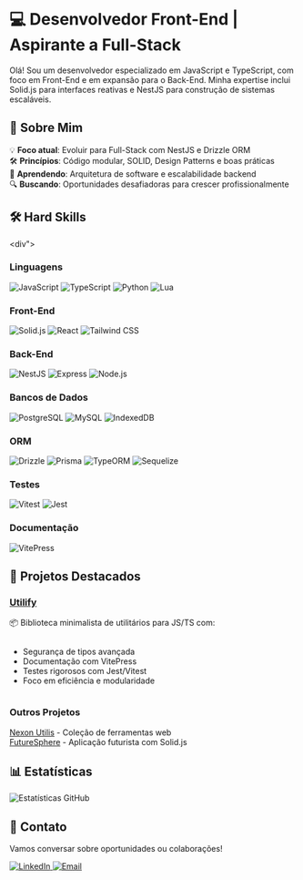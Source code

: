 # 💻 Desenvolvedor Front-End | Aspirante a Full-Stack

<div>
  <p>Olá! Sou um desenvolvedor especializado em JavaScript e TypeScript, com foco em Front-End e em expansão para o Back-End. Minha expertise inclui Solid.js para interfaces reativas e NestJS para construção de sistemas escaláveis.</p>
</div>

## 🚀 Sobre Mim

<div>
  <ul style="list-style-type: none; padding: 0;">
    <li>💡 <strong>Foco atual</strong>: Evoluir para Full-Stack com NestJS e Drizzle ORM</li>
    <li>🛠️ <strong>Princípios</strong>: Código modular, SOLID, Design Patterns e boas práticas</li>
    <li>🌱 <strong>Aprendendo</strong>: Arquitetura de software e escalabilidade backend</li>
    <li>🔍 <strong>Buscando</strong>: Oportunidades desafiadoras para crescer profissionalmente</li>
  </ul>
</div>

## 🛠️ Hard Skills

<div">
  <h3>Linguagens</h3>
  <img src="https://img.shields.io/badge/JavaScript-323330?style=for-the-badge&logo=javascript&logoColor=F7DF1E" alt="JavaScript">
  <img src="https://img.shields.io/badge/TypeScript-007ACC?style=for-the-badge&logo=typescript&logoColor=white" alt="TypeScript">
  <img src="https://img.shields.io/badge/Python-3776AB?style=for-the-badge&logo=python&logoColor=white" alt="Python">
  <img src="https://img.shields.io/badge/Lua-2C2D72?style=for-the-badge&logo=lua&logoColor=white" alt="Lua">

  <h3>Front-End</h3>
  <img src="https://img.shields.io/badge/Solid%20JS-2C4F7C?style=for-the-badge&logo=solid&logoColor=white" alt="Solid.js">
  <img src="https://img.shields.io/badge/React-20232A?style=for-the-badge&logo=react&logoColor=61DAFB" alt="React">
  <img src="https://img.shields.io/badge/Tailwind_CSS-38B2AC?style=for-the-badge&logo=tailwind-css&logoColor=white" alt="Tailwind CSS">

  <h3>Back-End</h3>
  <img src="https://img.shields.io/badge/NestJS-E0234E?style=for-the-badge&logo=nestjs&logoColor=white" alt="NestJS">
  <img src="https://img.shields.io/badge/Express%20js-000000?style=for-the-badge&logo=express&logoColor=white" alt="Express">
  <img src="https://img.shields.io/badge/Node%20js-339933?style=for-the-badge&logo=nodedotjs&logoColor=white" alt="Node.js">

  <h3>Bancos de Dados</h3>
  <img src="https://img.shields.io/badge/PostgreSQL-316192?style=for-the-badge&logo=postgresql&logoColor=white" alt="PostgreSQL">
  <img src="https://img.shields.io/badge/MySQL-005C84?style=for-the-badge&logo=mysql&logoColor=white" alt="MySQL">
  <img src="https://img.shields.io/badge/IndexedDB-ED8B00?style=for-the-badge&logo=html5&logoColor=white" alt="IndexedDB">

  <h3>ORM</h3>
  <img src="https://img.shields.io/badge/Drizzle-3982CE?style=for-the-badge&logo=prisma&logoColor=white" alt="Drizzle">
  <img src="https://img.shields.io/badge/Prisma-3982CE?style=for-the-badge&logo=prisma&logoColor=white" alt="Prisma">
  <img src="https://img.shields.io/badge/TypeORM-FE0902?style=for-the-badge&logo=typeorm&logoColor=white" alt="TypeORM">
  <img src="https://img.shields.io/badge/Sequelize-52B0E7?style=for-the-badge&logo=sequelize&logoColor=white" alt="Sequelize">

  <h3>Testes</h3>
  <img src="https://img.shields.io/badge/Vitest-6E9F18?style=for-the-badge&logo=vitest&logoColor=white" alt="Vitest">
  <img src="https://img.shields.io/badge/Jest-C21325?style=for-the-badge&logo=jest&logoColor=white" alt="Jest">

  <h3>Documentação</h3>
  <img src="https://img.shields.io/badge/VitePress-646CFF?style=for-the-badge&logo=vite&logoColor=white" alt="VitePress">
</div>

## 🌟 Projetos Destacados

<div>
  <h3><a href="https://github.com/pattuzzoj/utilify">Utilify</a></h3>
  <p>📦 Biblioteca minimalista de utilitários para JS/TS com:</p>
  <ul style="text-align: left; display: inline-block;">
    <li>Segurança de tipos avançada</li>
    <li>Documentação com VitePress</li>
    <li>Testes rigorosos com Jest/Vitest</li>
    <li>Foco em eficiência e modularidade</li>
  </ul>

  <h3>Outros Projetos</h3>
  <p>
    <a href="https://nexonutilis.vercel.app/" target="_blank">Nexon Utilis</a> - Coleção de ferramentas web<br>
    <a href="https://futuresphere.vercel.app/" target="_blank">FutureSphere</a> - Aplicação futurista com Solid.js
  </p>
</div>

## 📊 Estatísticas

<div>
  <img src="https://github-readme-stats.vercel.app/api/top-langs/?username=pattuzzoj&layout=compact&langs_count=6&theme=dark" alt="Estatísticas GitHub">
</div>

## 📩 Contato

<div>
  <p>Vamos conversar sobre oportunidades ou colaborações!</p>
  <a href="https://www.linkedin.com/in/pattuzzo" target="_blank">
    <img src="https://img.shields.io/badge/LinkedIn-0077B5?style=for-the-badge&logo=linkedin&logoColor=white" alt="LinkedIn">
  </a>
  <a href="mailto:pattuzzo@pm.me?subject=Contato%20GitHub" target="_blank">
    <img src="https://img.shields.io/badge/ProtonMail-8B89CC?style=for-the-badge&logo=protonmail&logoColor=white" alt="Email">
  </a>
</div>
